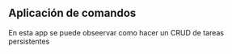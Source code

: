 ## Aplicación de comandos
En esta app se puede obseervar como hacer un CRUD de tareas persistentes


